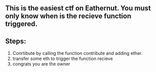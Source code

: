 ## This is the easiest ctf on Eathernut. You must only know when is the recieve function triggered.
## Steps:
1. Conrtibute by calling the function contribute and adding ether.
2. transfer some eth to trigger the function recieve
3. congrats you are the owner
